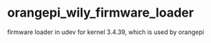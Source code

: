 # orangepi_wily_firmware_loader
firmware loader in udev for kernel 3.4.39, which is used by orangepi

